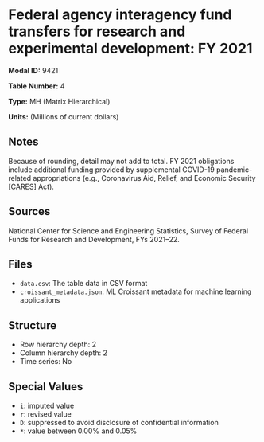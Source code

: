 # Federal agency interagency fund transfers for research and experimental development: FY 2021

**Modal ID:** 9421

**Table Number:** 4

**Type:** MH (Matrix Hierarchical)

**Units:** (Millions of current dollars)

## Notes

Because of rounding, detail may not add to total. FY 2021 obligations include additional funding provided by supplemental COVID-19 pandemic-related appropriations (e.g., Coronavirus Aid, Relief, and Economic Security [CARES] Act).

## Sources

National Center for Science and Engineering Statistics, Survey of Federal Funds for Research and Development, FYs 2021–22.

## Files

- `data.csv`: The table data in CSV format
- `croissant_metadata.json`: ML Croissant metadata for machine learning applications

## Structure

- Row hierarchy depth: 2
- Column hierarchy depth: 2
- Time series: No

## Special Values

- `i`: imputed value
- `r`: revised value
- `D`: suppressed to avoid disclosure of confidential information
- `*`: value between 0.00% and 0.05%
